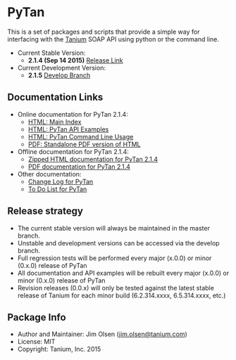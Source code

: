 # PyTan 

This is a set of packages and scripts that provide a simple way for interfacing with the [Tanium](https://www.tanium.com/) SOAP API using python or the command line.

  * Current Stable Version: 
    * **2.1.4 (Sep 14 2015)** [Release Link](https://github.com/tanium/pytan/releases/tag/2.1.4)
  * Current Development Version:
    * **2.1.5** [Develop Branch](https://github.com/tanium/pytan/tree/develop)

## Documentation Links

  * Online documentation for PyTan 2.1.4:
    * [HTML: Main Index](http://tanium.github.io/pytan)
    * [HTML: PyTan API Examples](http://tanium.github.io/pytan/examples/pytan_examples.html)
    * [HTML: PyTan Command Line Usage](http://tanium.github.io/pytan/_static/bin_doc/index.html)
    * [PDF: Standalone PDF version of HTML](http://tanium.github.io/pytan/PyTan-2.1.4.pdf)
  * Offline documentation for PyTan 2.1.4:
    * [Zipped HTML documentation for PyTan 2.1.4](doc/html/PyTan-2.1.4-HTML_DOC.zip)
    * [PDF documentation for PyTan 2.1.4](doc/pdf/PyTan-2.1.4.pdf)
  * Other documentation:
    * [Change Log for PyTan](CHANGELOG.md)
    * [To Do List for PyTan](TODO.md)

## Release strategy

  * The current stable version will always be maintained in the master branch. 
  * Unstable and development versions can be accessed via the develop branch.
  * Full regression tests will be performed every major (x.0.0) or minor (0.x.0) release of PyTan
  * All documentation and API examples will be rebuilt every major (x.0.0) or minor (0.x.0) release of PyTan
  * Revision releases (0.0.x) will only be tested against the latest stable release of Tanium for each minor build (6.2.314.xxxx, 6.5.314.xxxx, etc.)

## Package Info

  * Author and Maintainer: Jim Olsen (jim.olsen@tanium.com)
  * License: MIT
  * Copyright: Tanium, Inc. 2015
